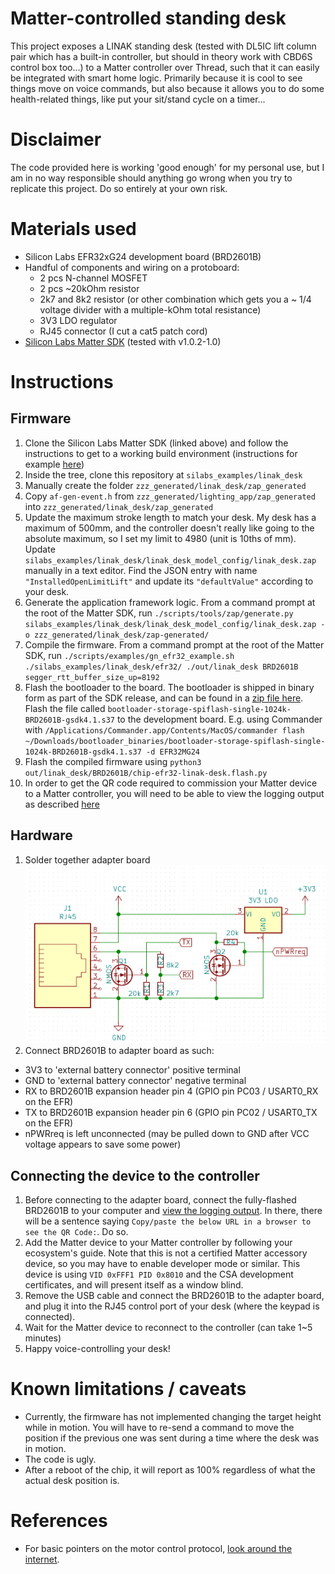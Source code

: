 # Matter-controlled standing desk

This project exposes a LINAK standing desk (tested with DL5IC lift column pair which has a built-in controller, but should in theory work with CBD6S control box too...) to a Matter controller over Thread, such that it can easily be integrated with smart home logic. Primarily because it is cool to see things move on voice commands, but also because it allows you to do some health-related things, like put your sit/stand cycle on a timer...

# Disclaimer
The code provided here is working 'good enough' for my personal use, but I am in no way responsible should anything go wrong when you try to replicate this project. Do so entirely at your own risk.

# Materials used

- Silicon Labs EFR32xG24 development board (BRD2601B)
- Handful of components and wiring on a protoboard:
  - 2 pcs N-channel MOSFET
  - 2 pcs ~20kOhm resistor
  - 2k7 and 8k2 resistor (or other combination which gets you a ~ 1/4 voltage divider with a multiple-kOhm total resistance)
  - 3V3 LDO regulator
  - RJ45 connector (I cut a cat5 patch cord)
- [Silicon Labs Matter SDK](https://github.com/SiliconLabs/matter/tree/release_1.0.2-1.0) (tested with v1.0.2-1.0)

# Instructions

## Firmware
1. Clone the Silicon Labs Matter SDK (linked above) and follow the instructions to get to a working build environment (instructions for example [here](https://github.com/SiliconLabs/matter/blob/release_1.0.2-1.0/docs/silabs/general/SOFTWARE_REQUIREMENTS.md))
2. Inside the tree, clone this repository at `silabs_examples/linak_desk`
3. Manually create the folder `zzz_generated/linak_desk/zap_generated`
4. Copy `af-gen-event.h` from `zzz_generated/lighting_app/zap_generated` into `zzz_generated/linak_desk/zap_generated`
5. Update the maximum stroke length to match your desk. My desk has a maximum of 500mm, and the controller doesn't really like going to the absolute maximum, so I set my limit to 4980 (unit is 10ths of mm). Update  `silabs_examples/linak_desk/linak_desk_model_config/linak_desk.zap` manually in a text editor. Find the JSON entry with name `"InstalledOpenLimitLift"` and update its `"defaultValue"` according to your desk.
6. Generate the application framework logic. From a command prompt at the root of the Matter SDK, run `./scripts/tools/zap/generate.py silabs_examples/linak_desk/linak_desk_model_config/linak_desk.zap -o zzz_generated/linak_desk/zap-generated/`
7. Compile the firmware. From a command prompt at the root of the Matter SDK, run `./scripts/examples/gn_efr32_example.sh ./silabs_examples/linak_desk/efr32/ ./out/linak_desk BRD2601B segger_rtt_buffer_size_up=8192`
8. Flash the bootloader to the board. The bootloader is shipped in binary form as part of the SDK release, and can be found in a [zip file here](https://github.com/SiliconLabs/matter/releases/download/v1.0.2-1.0/bootloader_binaries_1.0.2-1.0.zip). Flash the file called `bootloader-storage-spiflash-single-1024k-BRD2601B-gsdk4.1.s37` to the development board. E.g. using Commander with `/Applications/Commander.app/Contents/MacOS/commander flash ~/Downloads/bootloader_binaries/bootloader-storage-spiflash-single-1024k-BRD2601B-gsdk4.1.s37 -d EFR32MG24`
9. Flash the compiled firmware using `python3 out/linak_desk/BRD2601B/chip-efr32-linak-desk.flash.py`
10. In order to get the QR code required to commission your Matter device to a Matter controller, you will need to be able to view the logging output as described [here](https://github.com/SiliconLabs/matter/blob/release_1.0.2-1.0/examples/lighting-app/silabs/efr32/README.md#viewing-logging-output)

## Hardware

1. Solder together adapter board
![schematic](./schematic.png)
2. Connect BRD2601B to adapter board as such:
  - 3V3 to 'external battery connector' positive terminal
  - GND to 'external battery connector' negative terminal
  - RX to BRD2601B expansion header pin 4 (GPIO pin PC03 / USART0_RX on the EFR)
  - TX to BRD2601B expansion header pin 6 (GPIO pin PC02 / USART0_TX on the EFR)
  - nPWRreq is left unconnected (may be pulled down to GND after VCC voltage appears to save some power)

## Connecting the device to the controller

1. Before connecting to the adapter board, connect the fully-flashed BRD2601B to your computer and [view the logging output](https://github.com/SiliconLabs/matter/blob/release_1.0.2-1.0/examples/lighting-app/silabs/efr32/README.md#viewing-logging-output). In there, there will be a sentence saying `Copy/paste the below URL in a browser to see the QR Code:`. Do so.
2. Add the Matter device to your Matter controller by following your ecosystem's guide. Note that this is not a certified Matter accessory device, so you may have to enable developer mode or similar. This device is using `VID 0xFFF1 PID 0x8010` and the CSA development certificates, and will present itself as a window blind.
3. Remove the USB cable and connect the BRD2601B to the adapter board, and plug it into the RJ45 control port of your desk (where the keypad is connected).
4. Wait for the Matter device to reconnect to the controller (can take 1~5 minutes)
5. Happy voice-controlling your desk!

# Known limitations / caveats

- Currently, the firmware has not implemented changing the target height while in motion. You will have to re-send a command to move the position if the previous one was sent during a time where the desk was in motion.
- The code is ugly.
- After a reboot of the chip, it will report as 100% regardless of what the actual desk position is.

# References

- For basic pointers on the motor control protocol, [look around the internet](https://lmddgtfy.net/?q=US_41-07-002_LINAK_LIN_Bus_Protocol.pdf).
